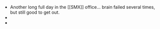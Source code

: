 - Another long full day in the [[SMX]] office...  brain failed several times, but still  good to get out.
-
-